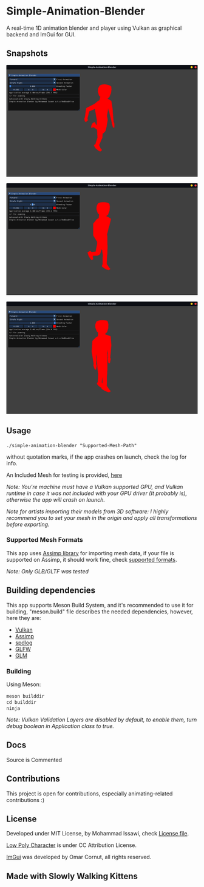 # Simple-Animation-Blender
A real-time 1D animation blender and player using Vulkan as graphical backend and ImGui for GUI.
## Snapshots
![](Snapshots/Original%20Animation.png)

![](Snapshots/Blending%20by%20half%20as%20a%20factor.png)

![](Snapshots/Blending%20to%201%20results%20to%20diseffect%20the%20first%20Animation.png)
## Usage
```
./simple-animation-blender "Supported-Mesh-Path"
```
without quotation marks, if the app crashes on launch, check the log for info.

An Included Mesh for testing is provided, [here](./Assets/Low%20Poly%20Character.glb)

*Note: You're machine must have a Vulkan supported GPU, and Vulkan runtime in case it was not included with your GPU driver (It probably is), otherwise the app will crash on launch.*

*Note for artists importing their models from 3D software: I highly recommend you to set your mesh in the origin and apply all transformations before exporting.*
### Supported Mesh Formats
This app uses [Assimp library](https://github.com/assimp/assimp) for importing mesh data, if your file is supported on Assimp, it should work fine, check [supported formats](https://github.com/assimp/assimp/blob/master/doc/Fileformats.md).

*Note: Only GLB/GLTF was tested*
## Building dependencies
This app supports Meson Build System, and it's recommended to use it for building, "meson.build" file describes the needed dependencies, however, here they are:
- [Vulkan](https://vulkan.org/)
- [Assimp](https://github.com/assimp/assimp)
- [spdlog](https://github.com/gabime/spdlog)
- [GLFW](https://glfw.org/)
- [GLM](https://github.com/g-truc/glm)
### Building
Using Meson:
```
meson builddir
cd builddir
ninja
```
*Note: Vulkan Validation Layers are disabled by default, to enable them, turn debug boolean in Application class to true.*
## Docs
Source is Commented
## Contributions
This project is open for contributions, especially animating-related contributions :)
## License
Developed under MIT License, by Mohammad Issawi, check [License file](./LICENSE).

[Low Poly Character](https://sketchfab.com/3d-models/rigged-low-poly-character-29797abe9c3b46a9bffd7e91183722a1) is under CC Attribution License.

[ImGui](https://github.com/ocornut/imgui/blob/master/LICENSE.txt) was developed by Omar Cornut, all rights reserved.

## Made with Slowly Walking Kittens